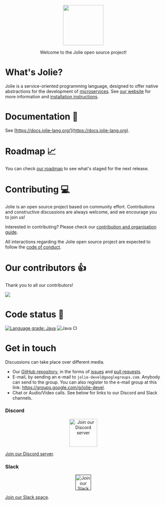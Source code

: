 <p align="center">
	<img src="https://www.jolie-lang.org/imgs/jolie_logo.png" height="130" />
</p>

<p align="center">
	Welcome to the Jolie open source project!
</p>

# What's Jolie?

Jolie is a service-oriented programming language, designed to offer native abstractions for the development of [microservices](https://en.wikipedia.org/wiki/Microservices). See [our website](https://www.jolie-lang.org/) for more information and [installation instructions](https://jolie-lang.org/downloads.html).

# Documentation :notebook_with_decorative_cover:

See [https://docs.jolie-lang.org/](https://docs.jolie-lang.org).

# Roadmap :chart_with_upwards_trend:

You can check [our roadmap](https://github.com/orgs/jolie/projects/1) to see what's staged for the next release.

# Contributing :computer:

Jolie is an open source project based on community effort. Contributions and constructive discussions are always welcome, and we encourage you to join us!

Interested in contributing? Please check our [contribution and organisation guide](CONTRIBUTING.md).

All interactions regarding the Jolie open source project are expected to follow the [code of conduct](CODE_OF_CONDUCT.md).

# Our contributors :+1:

Thank you to all our contributors!

<a href="https://github.com/jolie/jolie/graphs/contributors">
	<img src="https://contributors-img.web.app/image?repo=jolie/jolie" />
</a>

# Code status :monocle_face:

[![Language grade: Java](https://img.shields.io/lgtm/grade/java/g/jolie/jolie.svg?logo=lgtm&logoWidth=18)](https://lgtm.com/projects/g/jolie/jolie/context:java) ![Java CI](https://github.com/jolie/jolie/workflows/Java%20CI/badge.svg)

# Get in touch

Discussions can take place over different media.

- Our [GitHub repository](https://github.com/jolie/jolie), in the forms of [issues](https://github.com/jolie/jolie/issues) and [pull requests](https://github.com/jolie/jolie/pulls).
- E-mail, by sending an e-mail to `jolie-devel@googlegroups.com`. Anybody can send to the group. You can also register to the e-mail group at this link: https://groups.google.com/g/jolie-devel.
- Chat or Audio/Video calls. See below for links to our Discord and Slack channels.

### Discord
<p align="center">
	<a href="https://discord.gg/yQRTMNX"><img src="https://www.jolie-lang.org/imgs/discord_logo.png" height="90" alt="Join our Discord server"/></a>
</p>

[Join our Discord server](https://discord.gg/yQRTMNX).

### Slack
<p align="center">
	<a href=""><img src="https://upload.wikimedia.org/wikipedia/commons/thumb/b/b9/Slack_Technologies_Logo.svg/200px-Slack_Technologies_Logo.svg.png" height="50" alt="Join our Slack space"/></a>
</p>

[Join our Slack space](https://join.slack.com/t/jolie-lang/shared_invite/zt-gxasyqyt-VpE6yBNfXItgQMLtPZrzOw).
